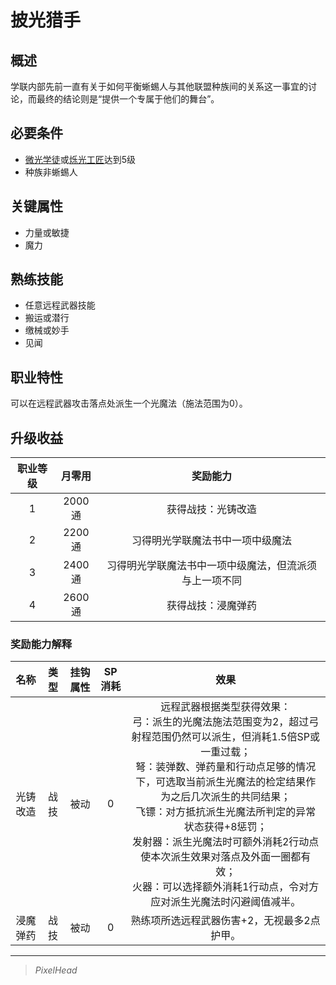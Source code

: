 # 披光猎手

## 概述

学联内部先前一直有关于如何平衡蜥蜴人与其他联盟种族间的关系这一事宜的讨论，而最终的结论则是“提供一个专属于他们的舞台”。

## 必要条件

* <a href="../lightapprentice" target="_blank">微光学徒</a>或<a href="../lightartisan" target="_blank">烁光工匠</a>达到5级
* 种族非蜥蜴人

## 关键属性

* 力量或敏捷
* 魔力

## 熟练技能

* 任意远程武器技能
* 搬运或潜行
* 缴械或妙手
* 见闻

## 职业特性

可以在远程武器攻击落点处派生一个光魔法（施法范围为0）。

## 升级收益

职业等级|月零用|奖励能力
:--:|:--:|:--:
1|2000通|获得战技：光铸改造
2|2200通|习得明光学联魔法书中一项中级魔法
3|2400通|习得明光学联魔法书中一项中级魔法，但流派须与上一项不同
4|2600通|获得战技：浸魔弹药

### 奖励能力解释

名称|类型|挂钩属性|SP消耗|效果
:--:|:--:|:--:|:--:|:--:
光铸改造|战技|被动|0|远程武器根据类型获得效果：<br>弓：派生的光魔法施法范围变为2，超过弓射程范围仍然可以派生，但消耗1.5倍SP或一重过载；<br>弩：装弹数、弹药量和行动点足够的情况下，可选取当前派生光魔法的检定结果作为之后几次派生的共同结果；<br>飞镖：对方抵抗派生光魔法所判定的异常状态获得+8惩罚；<br>发射器：派生光魔法时可额外消耗2行动点使本次派生效果对落点及外面一圈都有效；<br>火器：可以选择额外消耗1行动点，令对方应对派生光魔法时闪避阈值减半。
浸魔弹药|战技|被动|0|熟练项所选远程武器伤害+2，无视最多2点护甲。

---

> *PixelHead*